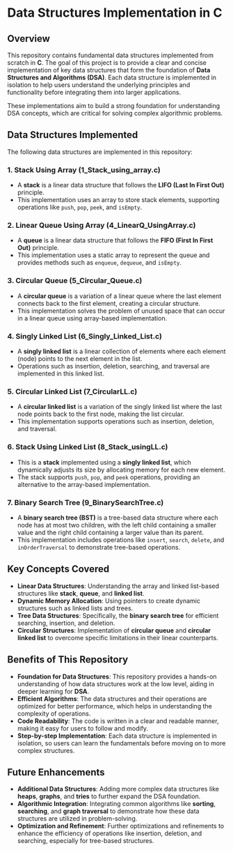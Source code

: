 # Data Structures Implementation in C

## Overview

This repository contains fundamental data structures implemented from scratch in **C**. The goal of this project is to provide a clear and concise implementation of key data structures that form the foundation of **Data Structures and Algorithms (DSA)**. Each data structure is implemented in isolation to help users understand the underlying principles and functionality before integrating them into larger applications.

These implementations aim to build a strong foundation for understanding DSA concepts, which are critical for solving complex algorithmic problems.

## Data Structures Implemented

The following data structures are implemented in this repository:

### 1. **Stack Using Array (1_Stack_using_array.c)**
   - A **stack** is a linear data structure that follows the **LIFO (Last In First Out)** principle.
   - This implementation uses an array to store stack elements, supporting operations like `push`, `pop`, `peek`, and `isEmpty`.
   
### 2. **Linear Queue Using Array (4_LinearQ_UsingArray.c)**
   - A **queue** is a linear data structure that follows the **FIFO (First In First Out)** principle.
   - This implementation uses a static array to represent the queue and provides methods such as `enqueue`, `dequeue`, and `isEmpty`.

### 3. **Circular Queue (5_Circular_Queue.c)**
   - A **circular queue** is a variation of a linear queue where the last element connects back to the first element, creating a circular structure.
   - This implementation solves the problem of unused space that can occur in a linear queue using array-based implementation.

### 4. **Singly Linked List (6_Singly_Linked_List.c)**
   - A **singly linked list** is a linear collection of elements where each element (node) points to the next element in the list.
   - Operations such as insertion, deletion, searching, and traversal are implemented in this linked list.

### 5. **Circular Linked List (7_CircularLL.c)**
   - A **circular linked list** is a variation of the singly linked list where the last node points back to the first node, making the list circular.
   - This implementation supports operations such as insertion, deletion, and traversal.

### 6. **Stack Using Linked List (8_Stack_usingLL.c)**
   - This is a **stack** implemented using a **singly linked list**, which dynamically adjusts its size by allocating memory for each new element.
   - The stack supports `push`, `pop`, and `peek` operations, providing an alternative to the array-based implementation.

### 7. **Binary Search Tree (9_BinarySearchTree.c)**
   - A **binary search tree (BST)** is a tree-based data structure where each node has at most two children, with the left child containing a smaller value and the right child containing a larger value than its parent.
   - This implementation includes operations like `insert`, `search`, `delete`, and `inOrderTraversal` to demonstrate tree-based operations.

## Key Concepts Covered

- **Linear Data Structures**: Understanding the array and linked list-based structures like **stack**, **queue**, and **linked list**.
- **Dynamic Memory Allocation**: Using pointers to create dynamic structures such as linked lists and trees.
- **Tree Data Structures**: Specifically, the **binary search tree** for efficient searching, insertion, and deletion.
- **Circular Structures**: Implementation of **circular queue** and **circular linked list** to overcome specific limitations in their linear counterparts.
  
## Benefits of This Repository

- **Foundation for Data Structures**: This repository provides a hands-on understanding of how data structures work at the low level, aiding in deeper learning for **DSA**.
- **Efficient Algorithms**: The data structures and their operations are optimized for better performance, which helps in understanding the complexity of operations.
- **Code Readability**: The code is written in a clear and readable manner, making it easy for users to follow and modify.
- **Step-by-step Implementation**: Each data structure is implemented in isolation, so users can learn the fundamentals before moving on to more complex structures.

## Future Enhancements

- **Additional Data Structures**: Adding more complex data structures like **heaps**, **graphs**, and **tries** to further expand the DSA foundation.
- **Algorithmic Integration**: Integrating common algorithms like **sorting**, **searching**, and **graph traversal** to demonstrate how these data structures are utilized in problem-solving.
- **Optimization and Refinement**: Further optimizations and refinements to enhance the efficiency of operations like insertion, deletion, and searching, especially for tree-based structures.
